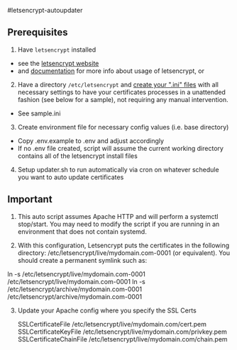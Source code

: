 #letsencrypt-autoupdater

## Prerequisites

1. Have `letsencrypt` installed 
 * see the [letsencrypt website](https://letsencrypt.org/) 
 * and [documentation](https://community.letsencrypt.org/c/docs/) for more info about usage of letsencrypt, or

2. Have a directory `/etc/letsencrypt` and [create your ".ini" files](http://letsencrypt.readthedocs.org/en/latest/using.html#configuration-file) with all necessary settings to have your certificates processes in a unattended fashion (see below for a sample), not requiring any manual intervention.

 * See sample.ini 

3. Create environment file for necessary config values (i.e. base directory)

 * Copy .env.example to .env and adjust accordingly
 * If no .env file created, script will assume the current working directory contains all of the letsencrypt install files

4. Setup updater.sh to run automatically via cron on whatever schedule you want to auto update certificates

## Important

1. This auto script assumes Apache HTTP and will perform a systemctl stop/start.  You may need to modify the script if you are running in an environment that does not contain systemd.    

2. With this configuration, Letsencrypt puts the certificates in the following directory:  /etc/letsencrypt/live/mydomain.com-0001 (or equivalent).   You should create a permanent symlink such as:

ln -s /etc/letsencrypt/live/mydomain.com-0001 /etc/letsencrypt/live/mydomain.com-0001
ln -s /etc/letsencrypt/archive/mydomain.com-0001 /etc/letsencrypt/archive/mydomain.com-0001

3. Update your Apache config where you specify the SSL Certs


    SSLCertificateFile /etc/letsencrypt/live/mydomain.com/cert.pem
    SSLCertificateKeyFile /etc/letsencrypt/live/mydomain.com/privkey.pem
    SSLCertificateChainFile /etc/letsencrypt/live/mydomain.com/chain.pem
